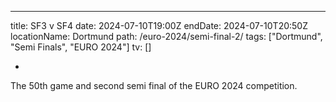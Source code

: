 ---

title: SF3 v SF4
date: 2024-07-10T19:00Z
endDate: 2024-07-10T20:50Z
locationName: Dortmund
path: /euro-2024/semi-final-2/
tags: ["Dortmund", "Semi Finals", "EURO 2024"]
tv: []

-

The 50th game and second semi final of the EURO 2024 competition.
